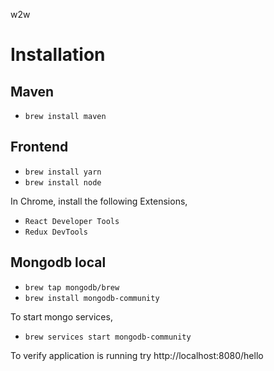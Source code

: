 w2w

# Installation

## Maven

 - `brew install maven`
 
## Frontend
 - `brew install yarn`
 - `brew install node`
 
In Chrome, install the following Extensions,
- `React Developer Tools`
- `Redux DevTools`

## Mongodb local
 - `brew tap mongodb/brew`
 - `brew install mongodb-community`

To start mongo services,
- `brew services start mongodb-community`
 
To verify application is running try http://localhost:8080/hello
